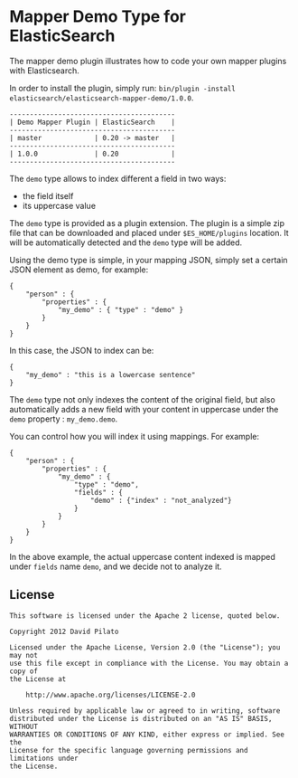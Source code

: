 Mapper Demo Type for ElasticSearch
==================================

The mapper demo plugin illustrates how to code your own mapper plugins with Elasticsearch.

In order to install the plugin, simply run: `bin/plugin -install elasticsearch/elasticsearch-mapper-demo/1.0.0`.

    -----------------------------------------
    | Demo Mapper Plugin | ElasticSearch    |
    -----------------------------------------
    | master             | 0.20 -> master   |
    -----------------------------------------
    | 1.0.0              | 0.20             |
    -----------------------------------------


The `demo` type allows to index different a field in two ways:

- the field itself
- its uppercase value

The `demo` type is provided as a plugin extension. The plugin is a simple zip file that can be downloaded and placed under `$ES_HOME/plugins` location. It will be automatically detected and the `demo` type will be added.

Using the demo type is simple, in your mapping JSON, simply set a certain JSON element as demo, for example:

    {
        "person" : {
            "properties" : {
                "my_demo" : { "type" : "demo" }
            }
        }
    }

In this case, the JSON to index can be:

    {
        "my_demo" : "this is a lowercase sentence"
    }

The `demo` type not only indexes the content of the original field, but also automatically adds a new field with your content in uppercase under the `demo` property : `my_demo.demo`.

You can control how you will index it using mappings. For example:

    {
        "person" : {
            "properties" : {
                "my_demo" : {
                    "type" : "demo",
                    "fields" : {
                        "demo" : {"index" : "not_analyzed"}
                    }
                }
            }
        }
    }

In the above example, the actual uppercase content indexed is mapped under `fields` name `demo`, and we decide not to analyze it.

License
-------

    This software is licensed under the Apache 2 license, quoted below.

    Copyright 2012 David Pilato

    Licensed under the Apache License, Version 2.0 (the "License"); you may not
    use this file except in compliance with the License. You may obtain a copy of
    the License at

        http://www.apache.org/licenses/LICENSE-2.0

    Unless required by applicable law or agreed to in writing, software
    distributed under the License is distributed on an "AS IS" BASIS, WITHOUT
    WARRANTIES OR CONDITIONS OF ANY KIND, either express or implied. See the
    License for the specific language governing permissions and limitations under
    the License.
